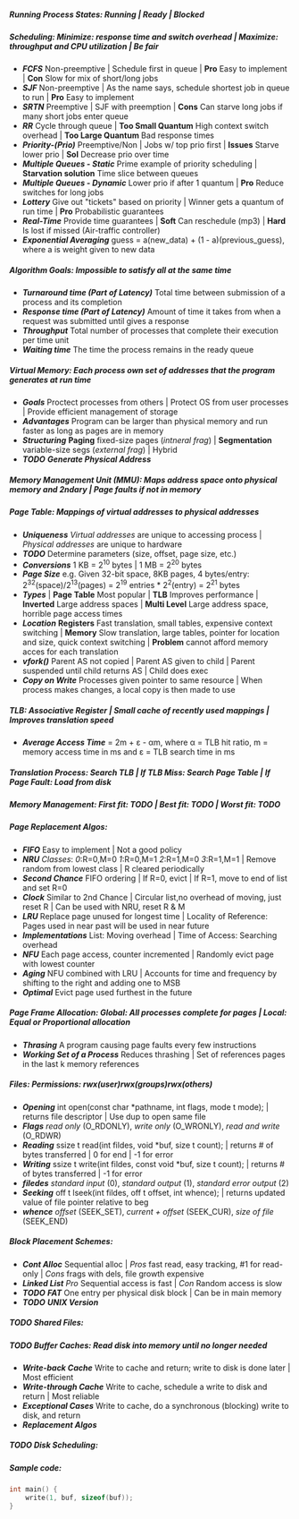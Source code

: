 ##### Running Process States: Running | Ready | Blocked

##### Scheduling: Minimize: response time and switch overhead | Maximize: throughput and CPU utilization | Be fair
 * **_FCFS_** Non-preemptive | Schedule first in queue | **Pro** Easy to implement | **Con** Slow for mix of short/long jobs
 * **_SJF_** Non-preemptive | As the name says, schedule shortest job in queue to run | **Pro** Easy to implement
 * **_SRTN_** Preemptive | SJF with preemption | **Cons** Can starve long jobs if many short jobs enter queue
 * **_RR_** Cycle through queue | **Too Small Quantum** High context switch overhead | **Too Large Quantum** Bad response times
 * **_Priority-(Prio)_** Preemptive/Non | Jobs w/ top prio first | **Issues** Starve lower prio | **Sol** Decrease prio over time
 * **_Multiple Queues - Static_** Prime example of priority scheduling | **Starvation solution** Time slice between queues
 * **_Multiple Queues - Dynamic_** Lower prio if after 1 quantum | **Pro** Reduce switches for long jobs
 * **_Lottery_** Give out "tickets" based on priority | Winner gets a quantum of run time | **Pro** Probabilistic guarantees
 * **_Real-Time_** Provide time guarantees | **Soft** Can reschedule (mp3) | **Hard** Is lost if missed (Air-traffic controller)
 * **_Exponential Averaging_** guess = a(new_data) + (1 - a)(previous_guess), where a is weight given to new data

##### Algorithm Goals: Impossible to satisfy all at the same time
 * **_Turnaround time (Part of Latency)_** Total time between submission of a process and its completion
 * **_Response time (Part of Latency)_** Amount of time it takes from when a request was submitted until gives a response
 * **_Throughput_** Total number of processes that complete their execution per time unit
 * **_Waiting time_** The time the process remains in the ready queue

##### Virtual Memory: Each process own set of addresses that the program generates at run time
 * **_Goals_** Proctect processes from others | Protect OS from user processes | Provide efficient management of storage
 * **_Advantages_** Program can be larger than physical memory and run faster as long as pages are in memory
 * **_Structuring_** **Paging** fixed-size pages (_intneral frag_) | **Segmentation** variable-size segs (_external frag_) | Hybrid
 * **_TODO_** **_Generate Physical Address_** 

##### Memory Management Unit (MMU): Maps address space onto physical memory and 2ndary | Page faults if not in memory

##### Page Table: Mappings of virtual addresses to physical addresses
 * **_Uniqueness_** *Virtual addresses* are unique to accessing process | *Physical addresses* are unique to hardware
 * **_TODO_** Determine parameters (size, offset, page size, etc.)
  * **_Conversions_** 1 KB = 2<sup>10</sup> bytes | 1 MB = 2<sup>20</sup> bytes
  * **_Page Size_** e.g. Given 32-bit space, 8KB pages, 4 bytes/entry: 2<sup>32</sup>(space)/2<sup>13</sup>(pages) = 2<sup>19</sup> entries * 2<sup>2</sup>(entry) = 2<sup>21</sup> bytes
 * **_Types_** | **Page Table** Most popular | **TLB** Improves performance | **Inverted** Large address spaces | **Multi Level** Large address space, horrible page access times
 * **_Location_** **Registers** Fast translation, small tables, expensive context switching | **Memory** Slow translation, large tables, pointer for location and size, quick context switching | **Problem** cannot afford memory acces for each translation
 * **_vfork()_** Parent AS not copied | Parent AS given to child | Parent suspended until child returns AS | Child does exec
 * **_Copy on Write_** Processes given pointer to same resource | When process makes changes, a local copy is then made to use

##### TLB: Associative Register | Small cache of recently used mappings | Improves translation speed
 * **_Average Access Time_** = 2m + ε - αm, where α = TLB hit ratio, m = memory access time in ms and ε = TLB search time in ms

##### Translation Process: Search TLB | If TLB Miss: Search Page Table | If Page Fault: Load from disk

##### Memory Management: First fit: **_TODO_** | Best fit: **_TODO_** | Worst fit: **_TODO_**

##### Page Replacement Algos:
 * **_FIFO_** Easy to implement | Not a good policy
 * **_NRU_** _Classes_: _0_:R=0,M=0 _1_:R=0,M=1 _2_:R=1,M=0 _3_:R=1,M=1 | Remove random from lowest class | R cleared periodically
 * **_Second Chance_** FIFO ordering | If R=0, evict | If R=1, move to end of list and set R=0
 * **_Clock_** Similar to 2nd Chance | Circular list,no overhead of moving, just reset R | Can be used with NRU, reset R & M
 * **_LRU_** Replace page unused for longest time | Locality of Reference: Pages used in near past will be used in near future
  * **_Implementations_** List: Moving overhead | Time of Access: Searching overhead
 * **_NFU_** Each page access, counter incremented | Randomly evict page with lowest counter
 * **_Aging_** NFU combined with LRU | Accounts for time and frequency by shifting to the right and adding one to MSB
 * **_Optimal_** Evict page used furthest in the future
 
##### Page Frame Allocation: Global: All processes complete for pages | Local: Equal or Proportional allocation
 * **_Thrasing_** A program causing page faults every few instructions
 * **_Working Set of a Process_** Reduces thrashing | Set of references pages in the last k memory references

##### Files: Permissions: rwx(**user**)rwx(**groups**)rwx(**others**)
 * **_Opening_** int open(const char *pathname, int flags, mode t mode); | returns file descriptor | Use dup to open same file
  * **_Flags_** *read only* (O_RDONLY), *write only* (O_WRONLY), *read and write* (O_RDWR)
 * **_Reading_** ssize t read(int fildes, void *buf, size t count); | returns # of bytes transferred | 0 for end | -1 for error
 * **_Writing_** ssize t write(int fildes, const void *buf, size t count); | returns # of bytes transferred | -1 for error
 * **_filedes_** *standard input* (0), *standard output* (1), *standard error output* (2)
 * **_Seeking_** off t lseek(int fildes, off t offset, int whence); | returns updated value of file pointer relative to beg
  * **_whence_** *offset* (SEEK_SET), *current + offset* (SEEK_CUR), *size of file* (SEEK_END) 

##### Block Placement Schemes:
 * **_Cont Alloc_** Sequential alloc | *Pros* fast read, easy tracking, #1 for read-only | *Cons* frags with dels, file growth expensive
 * **_Linked List_** *Pro* Sequential access is fast | *Con* Random access is slow
 * **_TODO_** **_FAT_** One entry per physical disk block | Can be in main memory
 * **_TODO_** **_UNIX Version_** 

##### **_TODO_** Shared Files:

##### **_TODO_** Buffer Caches: Read disk into memory until no longer needed
 * **_Write-back Cache_** Write to cache and return; write to disk is done later | Most efficient
 * **_Write-through Cache_** Write to cache, schedule a write to disk and return | Most reliable
 * **_Exceptional Cases_** Write to cache, do a synchronous (blocking) write to disk, and return
 * **_Replacement Algos_**

##### **_TODO_** Disk Scheduling:

##### Sample code:

```c
int main() {
    write(1, buf, sizeof(buf));
}
```
